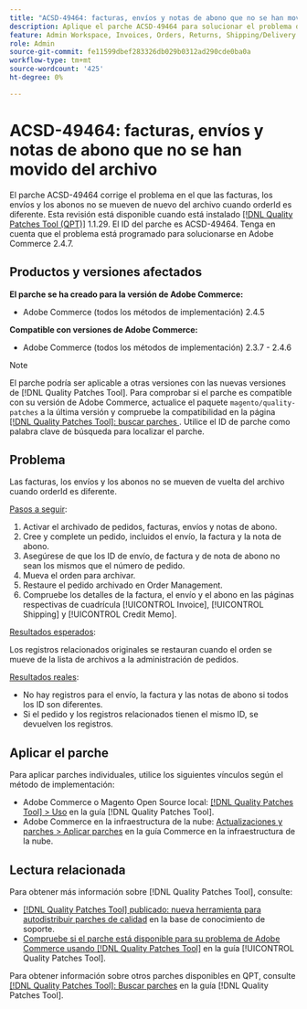 ```yaml
---
title: "ACSD-49464: facturas, envíos y notas de abono que no se han movido del archivo"
description: Aplique el parche ACSD-49464 para solucionar el problema de Adobe Commerce en el que las facturas, los envíos y los abonos no se mueven de vuelta del archivo cuando orderId es diferente.
feature: Admin Workspace, Invoices, Orders, Returns, Shipping/Delivery
role: Admin
source-git-commit: fe11599dbef283326db029b0312ad290cde0ba0a
workflow-type: tm+mt
source-wordcount: '425'
ht-degree: 0%

---
```


# ACSD-49464: facturas, envíos y notas de abono que no se han movido del archivo

El parche ACSD-49464 corrige el problema en el que las facturas, los envíos y los abonos no se mueven de nuevo del archivo cuando orderId es diferente. Esta revisión está disponible cuando está instalado [[!DNL Quality Patches Tool (QPT)]](https://experienceleague.adobe.com/en/docs/commerce-knowledge-base/kb/announcements/commerce-announcements/magento-quality-patches-released-new-tool-to-self-serve-quality-patches) 1.1.29. El ID del parche es ACSD-49464. Tenga en cuenta que el problema está programado para solucionarse en Adobe Commerce 2.4.7.

## Productos y versiones afectados

**El parche se ha creado para la versión de Adobe Commerce:**

* Adobe Commerce (todos los métodos de implementación) 2.4.5

**Compatible con versiones de Adobe Commerce:**

* Adobe Commerce (todos los métodos de implementación) 2.3.7 - 2.4.6

>[!NOTE]
>
>El parche podría ser aplicable a otras versiones con las nuevas versiones de [!DNL Quality Patches Tool]. Para comprobar si el parche es compatible con su versión de Adobe Commerce, actualice el paquete `magento/quality-patches` a la última versión y compruebe la compatibilidad en la página [[!DNL Quality Patches Tool]: buscar parches ](https://experienceleague.adobe.com/tools/commerce-quality-patches/index.html). Utilice el ID de parche como palabra clave de búsqueda para localizar el parche.

## Problema

Las facturas, los envíos y los abonos no se mueven de vuelta del archivo cuando orderId es diferente.

<u>Pasos a seguir</u>:

1. Activar el archivado de pedidos, facturas, envíos y notas de abono.
1. Cree y complete un pedido, incluidos el envío, la factura y la nota de abono.
1. Asegúrese de que los ID de envío, de factura y de nota de abono no sean los mismos que el número de pedido.
1. Mueva el orden para archivar.
1. Restaure el pedido archivado en Order Management.
1. Compruebe los detalles de la factura, el envío y el abono en las páginas respectivas de cuadrícula [!UICONTROL Invoice], [!UICONTROL Shipping] y [!UICONTROL Credit Memo].

<u>Resultados esperados</u>:

Los registros relacionados originales se restauran cuando el orden se mueve de la lista de archivos a la administración de pedidos.

<u>Resultados reales</u>:

* No hay registros para el envío, la factura y las notas de abono si todos los ID son diferentes.
* Si el pedido y los registros relacionados tienen el mismo ID, se devuelven los registros.

## Aplicar el parche

Para aplicar parches individuales, utilice los siguientes vínculos según el método de implementación:

* Adobe Commerce o Magento Open Source local: [[!DNL Quality Patches Tool] > Uso](/help/tools/quality-patches-tool/usage.md) en la guía [!DNL Quality Patches Tool].
* Adobe Commerce en la infraestructura de la nube: [Actualizaciones y parches > Aplicar parches](https://experienceleague.adobe.com/docs/commerce-cloud-service/user-guide/develop/upgrade/apply-patches.html) en la guía Commerce en la infraestructura de la nube.

## Lectura relacionada

Para obtener más información sobre [!DNL Quality Patches Tool], consulte:

* [[!DNL Quality Patches Tool] publicado: nueva herramienta para autodistribuir parches de calidad](https://experienceleague.adobe.com/en/docs/commerce-knowledge-base/kb/announcements/commerce-announcements/magento-quality-patches-released-new-tool-to-self-serve-quality-patches) en la base de conocimiento de soporte.
* [Compruebe si el parche está disponible para su problema de Adobe Commerce usando [!DNL Quality Patches Tool]](/help/tools/quality-patches-tool/patches-available-in-qpt/check-patch-for-magento-issue-with-magento-quality-patches.md) en la guía [!UICONTROL Quality Patches Tool].


Para obtener información sobre otros parches disponibles en QPT, consulte [[!DNL Quality Patches Tool]: Buscar parches](https://experienceleague.adobe.com/tools/commerce-quality-patches/index.html) en la guía [!DNL Quality Patches Tool].
